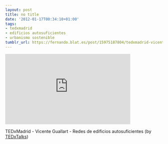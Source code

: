 ```yaml
---
layout: post
title: no title
date: '2012-01-17T00:34:10+01:00'
tags:
- tedxmadrid
- edificios autosuficientes
- urbanismo sostenible
tumblr_url: https://fernando.blat.es/post/15975187804/tedxmadrid-vicente-guallart-redes-de-edificios
---
```

<iframe width="400" height="225" id="youtube_iframe" src="https://www.youtube.com/embed/WGozbiymBZc?feature=oembed&amp;enablejsapi=1&amp;origin=https://safe.txmblr.com&amp;wmode=opaque" frameborder="0" allow="accelerometer; autoplay; encrypted-media; gyroscope; picture-in-picture" allowfullscreen></iframe>  

TEDxMadrid - Vicente Guallart - Redes de edificios autosuficientes (by [TEDxTalks](http://www.youtube.com/watch?v=WGozbiymBZc&feature=player_embedded#!))
